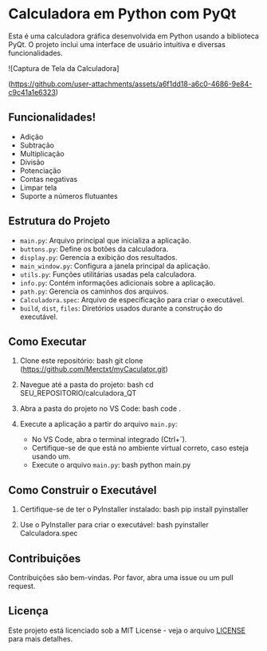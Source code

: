# Calculadora em Python com PyQt

Esta é uma calculadora gráfica desenvolvida em Python usando a biblioteca PyQt. O projeto inclui uma interface de usuário intuitiva e diversas funcionalidades.

![Captura de Tela da Calculadora]

(https://github.com/user-attachments/assets/a6f1dd18-a6c0-4686-9e84-c9c41a1e6323)

## Funcionalidades!

- Adição
- Subtração
- Multiplicação
- Divisão
- Potenciação
- Contas negativas
- Limpar tela
- Suporte a números flutuantes

## Estrutura do Projeto

- `main.py`: Arquivo principal que inicializa a aplicação.
- `buttons.py`: Define os botões da calculadora.
- `display.py`: Gerencia a exibição dos resultados.
- `main_window.py`: Configura a janela principal da aplicação.
- `utils.py`: Funções utilitárias usadas pela calculadora.
- `info.py`: Contém informações adicionais sobre a aplicação.
- `path.py`: Gerencia os caminhos dos arquivos.
- `Calculadora.spec`: Arquivo de especificação para criar o executável.
- `build`, `dist`, `files`: Diretórios usados durante a construção do executável.



## Como Executar

1. Clone este repositório:
   bash
   git clone (https://github.com/Merctxt/myCaculator.git)
   
2. Navegue até a pasta do projeto:
   bash
   cd SEU_REPOSITORIO/calculadora_QT
   
3. Abra a pasta do projeto no VS Code:
   bash
   code .
   
4. Execute a aplicação a partir do arquivo `main.py`:
   - No VS Code, abra o terminal integrado (Ctrl+`).
   - Certifique-se de que está no ambiente virtual correto, caso esteja usando um.
   - Execute o arquivo `main.py`:
     bash
     python main.py
     

## Como Construir o Executável

1. Certifique-se de ter o PyInstaller instalado:
   bash
   pip install pyinstaller
   
2. Use o PyInstaller para criar o executável:
   bash
   pyinstaller Calculadora.spec
   

## Contribuições

Contribuições são bem-vindas. Por favor, abra uma issue ou um pull request.

## Licença

Este projeto está licenciado sob a MIT License - veja o arquivo [LICENSE](LICENSE) para mais detalhes.
